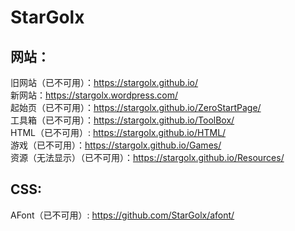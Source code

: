 # StarGolx
## 网站：
旧网站（已不可用）：https://stargolx.github.io/
<br>
新网站：https://stargolx.wordpress.com/
<br>
起始页（已不可用）：https://stargolx.github.io/ZeroStartPage/
<br>
工具箱（已不可用）：https://stargolx.github.io/ToolBox/
<br>
HTML（已不可用）: https://stargolx.github.io/HTML/
<br>
游戏（已不可用）：https://stargolx.github.io/Games/
<br>
资源（无法显示）（已不可用）：https://stargolx.github.io/Resources/
<br>
## CSS:
AFont（已不可用）: https://github.com/StarGolx/afont/
